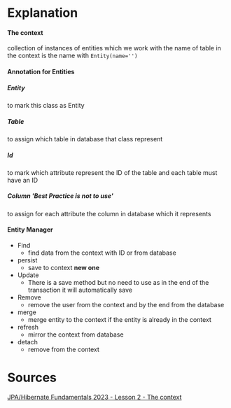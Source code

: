# Explanation 
#### The context
collection of instances of entities which we work with
the name of table in the context is the name with `Entity(name='')` 

#### Annotation for Entities 
##### Entity
to mark this class as Entity
##### Table
to assign which table in database that class represent
##### Id
to mark which attribute represent the ID of the table and each table must have an ID
##### Column 'Best Practice is not to use'
to assign for each attribute the column in database which it represents

#### Entity Manager 
- Find
	- find data from the context with ID or from database
- persist
	- save to context **new one**
- Update
	- There is a save method but no need to use as in the end of the transaction it will automatically save
- Remove
	- remove the user from the context and by the end from the database
- merge
	- merge entity to the context if the entity is already in the context
- refresh
	- mirror the context from database
- detach
	- remove from the context
# Sources
[JPA/Hibernate Fundamentals 2023 - Lesson 2 - The context](https://www.youtube.com/watch?v=BkhGRpozJ5Y&list=PLEocw3gLFc8UYNv0uRG399GSggi8icTL6&index=2&pp=iAQB "JPA/Hibernate Fundamentals 2023 - Lesson 2 - The context") 
